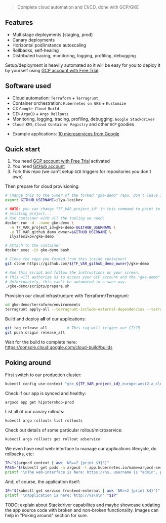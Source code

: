 >Complete cloud automation and CI/CD, done with GCP/GKE

## Features

* Multistage deployments (staging, prod)
* Canary deployments
* Horizontal pod/instance autoscaling
* Rollbacks, self-healing
* Distributed tracing, monitoring, logging, profiling, debugging

Setup/deployment is heavily automated so it will be easy for you to deploy it by yourself using [GCP account with Free Trial](https://cloud.google.com/free).

## Software used

* Cloud automation: `Terraform` + `Terragrunt`
* Container orchestration: `Kubernetes on GKE` + `Kustomize`
* CI: `Google Cloud Build`
* CD: `ArgoCD` + `Argo Rollouts`
* Monitoring, logging, tracing, profiling, debugging: `Google Stackdriver`
* `Cloud KMS`, `Cloud Container Registry` and other `GCP` goodies

<!-- -->

* Example applications: [10 microservices from Google](./third-party/microservices)

## Quick start

1. You need [GCP account with Free Trial](https://cloud.google.com/free) activated
1. You need [GitHub account](https://github.com/join)
1. Fork this repo (we can't setup `GCB` triggers for repositories you don't own)

Then prepare for cloud provisioning:
```bash
# Change this to the owner of the forked "gke-demo" repo, don't leave it like that
export GITHUB_USERNAME=ilya-lesikov

# NOTE: you can change "TF_VAR_project_id" in this command to point to the
# existing project...
# Run container with all the tooling we need:
docker run -d --name gke-demo \
  -e TF_VAR_project_id=gke-demo-$GITHUB_USERNAME \
  -e TF_VAR_github_demo_owner=$GITHUB_USERNAME \
  ilyalesikov/gke-demo

# Attach to the container
docker exec -it gke-demo bash

# Clone the repo you forked (run this inside container)
git clone https://github.com/${TF_VAR_github_demo_owner}/gke-demo

# Run this script and follow the instructions on your screen.
# This will authorize us to access your GCP account and the "gke-demo" repo you forked.
# Unfortunately, this can't be automated in a sane way.
./gke-demo/scripts/prepare.sh
```

Provision our cloud infrastructure with Terraform/Terragrunt:
```bash
cd gke-demo/terraform/environments
terragrunt apply-all --terragrunt-include-external-dependencies --terragrunt-non-interactive
```

Build and deploy **all** of our applications:
```bash
git tag release_all         # This tag will trigger our CI/CD
git push origin release_all
```

Wait for the build to complete here:
https://console.cloud.google.com/cloud-build/builds

## Poking around

First switch to our production cluster:
```bash
kubectl config use-context "gke_${TF_VAR_project_id}_europe-west2-a_cluster-demo-prod"
```

Check if our app is synced and healthy:
```bash
argocd app get hipstershop-prod
```

List all of our canary rollouts:
```bash
kubectl argo rollouts list rollouts
```

Check out details of some particular rollout/microservice:
```bash
kubectl argo rollouts get rollout adservice
```

We even have neat web-interface to manage our applications lifecycle, do rollbacks, etc:
```bash
IP="$(argocd context | awk 'NR==2 {print $3}')"
PASS="$(kubectl get pods -n argocd -l app.kubernetes.io/name=argocd-server -o name | cut -d'/' -f2)"
printf '\nThe web-interface is here: https://%s, username is "admin", password is "%s"\n\n' "$IP" "$PASS"
```

And, of course, the application itself:
```bash
IP="$(kubectl get service frontend-external | awk 'NR==2 {print $4}')"
printf '\nApplication is here: http://%s\n\n' "$IP"
```

TODO: explain about Stackdriver capabilites and maybe showcase updating the app
source code with broken and non-broken functionality. Images can help in "Poking
around" section for sure.

